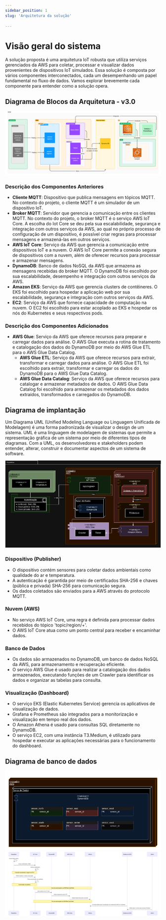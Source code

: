 ```yaml
---
sidebar_position: 1
slug: 'Arquitetura da solução'

---
```


# Visão geral do sistema

A solução proposta é uma arquitetura IoT robusta que utiliza serviços gerenciados da AWS para coletar, processar e visualizar dados provenientes de dispositivos IoT simulados. Essa solução é composta por vários componentes interconectados, cada um desempenhando um papel fundamental no fluxo de dados. Vamos explorar brevemente cada componente para entender como a solução opera.

## Diagrama de Blocos da Arquitetura - v3.0

![alt text](<../../static/img/Diagrama de blocos - Cloud-v2.png>)

### Descrição dos Componentes Anteriores

- **Cliente MQTT**: Dispositivo que publica mensagens em tópicos MQTT. No contexto do projeto, o cliente MQTT é um simulador de um dispositivo IoT.
- **Broker MQTT**: Servidor que gerencia a comunicação entre os clientes MQTT. No contexto do projeto, o broker MQTT é o serviço AWS IoT Core. A escolha do Iot Core se deu pela sua escalabilidade, segurança e integração com outros serviços da AWS, ao qual no próprio processo de configuração de um dispositivo, é possível criar regras para processar mensagens e armazená-las em outros serviços.
- **AWS IoT Core**: Serviço da AWS que gerencia a comunicação entre dispositivos IoT e a nuvem. O AWS IoT Core permite a conexão segura de dispositivos com a nuvem, além de oferecer recursos para processar e armazenar mensagens.
- **DynamoDB**: Banco de dados NoSQL da AWS que armazena as mensagens recebidas do broker MQTT. O DynamoDB foi escolhido por sua escalabilidade, desempenho e integração com outros serviços da AWS.
- **Amazon EKS**: Serviço da AWS que gerencia clusters de contêineres. O EKS foi escolhido para hospedar a aplicação web por sua escalabilidade, segurança e integração com outros serviços da AWS.
- **EC2**: Serviço da AWS que fornece capacidade de computação na nuvem. O EC2 foi escolhido para estar acoplado ao EKS e hospedar os nós do Kubernetes e seus respectivos pods.

### Descrição dos Componentes Adicionados

- **AWS Glue**: Serviço da AWS que oferece recursos para preparar e carregar dados para análise. O AWS Glue executa a rotina de tratamento e catalogação dos dados do DynamoDB por meio do AWS Glue ETL para o AWS Glue Data Catalog.
  - **AWS Glue ETL**: Serviço da AWS que oferece recursos para extrair, transformar e carregar dados para análise. O AWS Glue ETL foi escolhido para extrair, transformar e carregar os dados do DynamoDB para o AWS Glue Data Catalog.
  - **AWS Glue Data Catalog**: Serviço da AWS que oferece recursos para catalogar e armazenar metadados de dados. O AWS Glue Data Catalog foi escolhido para armazenar os metadados dos dados extraídos, transformados e carregados do DynamoDB.
  
## Diagrama de implantação

Um Diagrama UML (Unified Modeling Language ou Linguagem Unificada de Modelagem) é uma forma padronizada de visualizar o design de um sistema. UML é uma linguagem de modelagem de sistemas que permite a representação gráfica de um sistema por meio de diferentes tipos de diagramas. Com a UML, os desenvolvedores e stakeholders podem entender, alterar, construir e documentar aspectos de um sistema de software.

![alt text](../../static/img/implantacao.png)

### Dispositivo (Publisher)

- O dispositivo contém sensores para coletar dados ambientais como qualidade do ar e temperatura.
- A autenticação é garantida por meio de certificados SHA-256 e chaves (pública e privada) SHA-256 para comunicação segura.
- Os dados coletados são enviados para a AWS através do protocolo MQTT.
  
### Nuvem (AWS)
- No serviço AWS IoT Core, uma regra é definida para processar dados recebidos do tópico 'topic/region/+'.
- O AWS IoT Core atua como um ponto central para receber e encaminhar dados.
  
### Banco de Dados
- Os dados são armazenados no DynamoDB, um banco de dados NoSQL da AWS, para armazenamento e recuperação eficiente.
- O serviço AWS Glue é usado para realizar a catalogação dos dados armazenados, executando funções de um Crawler para identificar os dados e organizar as tabelas para consulta.

### Visualização (Dashboard)

- O serviço EKS (Elastic Kubernetes Service) gerencia os aplicativos de visualização de dados.
- Grafana e Prometheus são integrados para a monitorização e visualização em tempo real dos dados.
- O Amazon Athena é usado para consultas SQL diretamente no DynamoDB.
- O serviço EC2, com uma instância T3.Medium, é utilizado para hospedar e executar as aplicações necessárias para o funcionamento do dashboard.

## Diagrama de banco de dados

![alt text](../../static/img/db.png)
![alt text](../../static/img/security.png)
